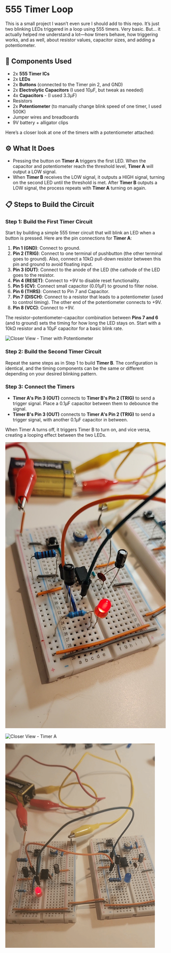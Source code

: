 
# 555 Timer Loop

This is a small project I wasn’t even sure I should add to this repo. It’s just two blinking LEDs triggered in a loop using 555 timers. Very basic. But… it actually helped me understand a lot—how timers behave, how triggering works, and as well, about resistor values, capacitor sizes, and adding a potentiometer.

## 🔧 Components Used

- 2x **555 Timer ICs**
- 2x **LEDs** 
- 2x **Buttons** (connected to the Timer pin 2, and GND)
- 2x **Electrolytic Capacitors** (I used 10µF, but tweak as needed)
- 4x **Capacitors** - (I used 3.3µF)
- Resistors 
- 2x **Potentiometer** (to manually change blink speed of one timer, I used 500K)
- Jumper wires and breadboards
- 9V battery + alligator clips

Here’s a closer look at one of the timers with a potentiometer attached:

## ⚙️ What It Does
- Pressing the button on **Timer A** triggers the first LED. When the capacitor and potentiometer reach the threshold level, **Timer A** will output a LOW signal.
- When **Timer B** receives the LOW signal, it outputs a HIGH signal, turning on the second LED until the threshold is met. After **Timer B** outputs a LOW signal, the process repeats with **Timer A** turning on again.


## 📋 Steps to Build the Circuit

### Step 1: Build the First Timer Circuit

Start by building a simple 555 timer circuit that will blink an LED when a button is pressed. Here are the pin connections for **Timer A**:

1. **Pin 1 (GND)**: Connect to ground.
2. **Pin 2 (TRIG)**: Connect to one terminal of pushbutton (the other terminal goes to ground). Also, connect a 10kΩ pull-down resistor between this pin and ground to avoid floating input.
3. **Pin 3 (OUT)**: Connect to the anode of the LED (the cathode of the LED goes to the resistor.
4. **Pin 4 (RESET)**: Connect to +9V to disable reset functionality.
5. **Pin 5 (CV)**: Connect small capacitor (0.01µF) to ground to filter noise.
6. **Pin 6 (THRS)**: Connect to Pin 7 and Capacitor. 
7. **Pin 7 (DISCH)**:  Connect to a resistor that leads to a potentiometer (used to control timing). The other end of the potentiometer connects to +9V.
8. **Pin 8 (VCC)**: Connect to +9V.

The resistor–potentiometer–capacitor combination between **Pins 7 and 6** (and to ground) sets the timing for how long the LED stays on. Start with a 10kΩ resistor and a 10µF capacitor for a basic blink rate.

![Closer View - Timer with Potentiometer](./one-timer.jpg)

### Step 2: Build the Second Timer Circuit
Repeat the same steps as in Step 1 to build **Timer B**. The configuration is identical, and the timing components can be the same or different depending on your desired blinking pattern.

### Step 3: Connect the Timers

- **Timer A's Pin 3 (OUT)** connects to **Timer B's Pin 2 (TRIG)** to send a trigger signal. Place a 0.1µF capacitor between them to debounce the signal.
- **Timer B's Pin 3 (OUT)** connects to **Timer A's Pin 2 (TRIG)** to send a trigger signal, with another 0.1µF capacitor in between.
  
When Timer A turns off, it triggers Timer B to turn on, and vice versa, creating a looping effect between the two LEDs.

![Closer View - Timer A ](./timer-1.jpg)

![Closer View - Timer A ](./timer-2.jpg)

![Acelerated gif ](./video.gif)
